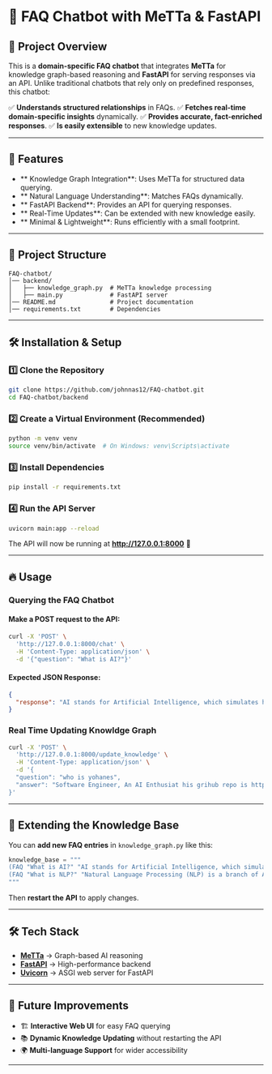 # 📌 FAQ Chatbot with MeTTa & FastAPI

## 🚀 Project Overview
This is a **domain-specific FAQ chatbot** that integrates **MeTTa** for knowledge graph-based reasoning and **FastAPI** for serving responses via an API. Unlike traditional chatbots that rely only on predefined responses, this chatbot:

✅ **Understands structured relationships** in FAQs.
✅ **Fetches real-time domain-specific insights** dynamically.
✅ **Provides accurate, fact-enriched responses**.
✅ **Is easily extensible** to new knowledge updates.

---

## 🎯 Features
- ** Knowledge Graph Integration**: Uses MeTTa for structured data querying.
- ** Natural Language Understanding**: Matches FAQs dynamically.
- ** FastAPI Backend**: Provides an API for querying responses.
- ** Real-Time Updates**: Can be extended with new knowledge easily.
- ** Minimal & Lightweight**: Runs efficiently with a small footprint.

---

## 📂 Project Structure
```
FAQ-chatbot/
│── backend/
│   ├── knowledge_graph.py  # MeTTa knowledge processing
│   ├── main.py             # FastAPI server
│── README.md               # Project documentation
│── requirements.txt        # Dependencies
```

---

## 🛠️ Installation & Setup
### 1️⃣ **Clone the Repository**
```sh
git clone https://github.com/johnnas12/FAQ-chatbot.git
cd FAQ-chatbot/backend
```

### 2️⃣ **Create a Virtual Environment** (Recommended)
```sh
python -m venv venv
source venv/bin/activate  # On Windows: venv\Scripts\activate
```

### 3️⃣ **Install Dependencies**
```sh
pip install -r requirements.txt
```

### 4️⃣ **Run the API Server**
```sh
uvicorn main:app --reload
```

The API will now be running at **http://127.0.0.1:8000** 🎉

---

## 🔥 Usage
### **Querying the FAQ Chatbot**
#### **Make a POST request to the API:**
```sh
curl -X 'POST' \
  'http://127.0.0.1:8000/chat' \
  -H 'Content-Type: application/json' \
  -d '{"question": "What is AI?"}'
```
#### **Expected JSON Response:**
```json
{
  "response": "AI stands for Artificial Intelligence, which simulates human intelligence in machines."
}
```

### **Real Time Updating Knowldge Graph**
```sh
curl -X 'POST' \
  'http://127.0.0.1:8000/update_knowledge' \
  -H 'Content-Type: application/json' \
  -d '{
  "question": "who is yohanes",
  "answer": "Software Engineer, An AI Enthusiat his grihub repo is https:github/johnnas12 "
}'
```
---

## 📝 Extending the Knowledge Base
You can **add new FAQ entries** in `knowledge_graph.py` like this:
```python
knowledge_base = """
(FAQ "What is AI?" "AI stands for Artificial Intelligence, which simulates human intelligence in machines.")
(FAQ "What is NLP?" "Natural Language Processing (NLP) is a branch of AI focused on human language understanding.")
"""
```
Then **restart the API** to apply changes.

---

## 🛠️ Tech Stack
- **[MeTTa](https://github.com/trueagi-io/hyperon-experimental.git)** → Graph-based AI reasoning
- **[FastAPI](https://fastapi.tiangolo.com/)** → High-performance backend
- **[Uvicorn](https://www.uvicorn.org/)** → ASGI web server for FastAPI

---

## 🤖 Future Improvements
- 🏗️ **Interactive Web UI** for easy FAQ querying
- 📚 **Dynamic Knowledge Updating** without restarting the API
- 🌍 **Multi-language Support** for wider accessibility

---

